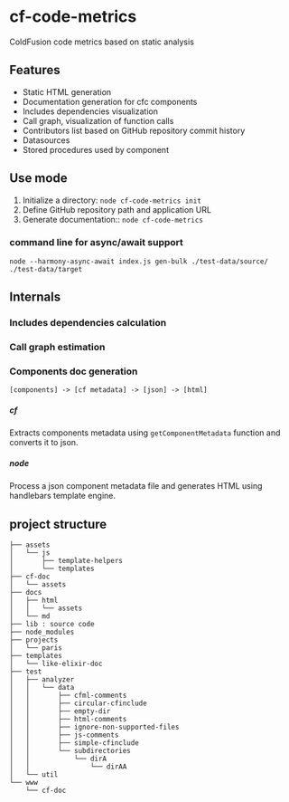 # cf-code-metrics
ColdFusion code metrics based on static analysis

## Features
* Static HTML generation
* Documentation generation for cfc components
* Includes dependencies visualization
* Call graph, visualization of function calls
* Contributors list based on GitHub repository commit history
* Datasources
* Stored procedures used by component

## Use mode
1. Initialize a directory: `node cf-code-metrics init`
2. Define GitHub repository path and application URL
3. Generate documentation:: `node cf-code-metrics`

### command line for async/await support 
```
node --harmony-async-await index.js gen-bulk ./test-data/source/ ./test-data/target
```

## Internals

### Includes dependencies calculation

### Call graph estimation

### Components doc generation
`[components] -> [cf metadata] -> [json] -> [html]`

##### cf
Extracts components metadata using `getComponentMetadata` function and converts it to json.

##### node
Process a json component metadata file and generates HTML using handlebars template engine.

## project structure
```.
├── assets
│   └── js
│       ├── template-helpers
│       └── templates
├── cf-doc
│   └── assets
├── docs
│   ├── html
│   │   └── assets
│   └── md
├── lib : source code
├── node_modules
├── projects
│   └── paris
├── templates
│   └── like-elixir-doc
├── test
│   ├── analyzer
│   │   └── data
│   │       ├── cfml-comments
│   │       ├── circular-cfinclude
│   │       ├── empty-dir
│   │       ├── html-comments
│   │       ├── ignore-non-supported-files
│   │       ├── js-comments
│   │       ├── simple-cfinclude
│   │       └── subdirectories
│   │           └── dirA
│   │               └── dirAA
│   └── util
└── www
    └── cf-doc
```
